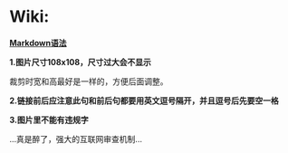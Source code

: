 # Wiki:

**[Markdown语法](https://docs.github.com/cn/get-started/writing-on-github/getting-started-with-writing-and-formatting-on-github/basic-writing-and-formatting-syntax)**

**1.图片尺寸108x108，尺寸过大会不显示**

裁剪时宽和高最好是一样的，方便后面调整。

**2.链接前后应注意此句和前后句都要用英文逗号隔开，并且逗号后先要空一格**

**3.图片里不能有违规字**

...真是醉了，强大的互联网审查机制...
